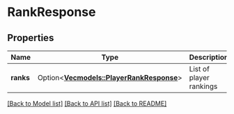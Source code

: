 # RankResponse

## Properties

Name | Type | Description | Notes
------------ | ------------- | ------------- | -------------
**ranks** | Option<[**Vec<models::PlayerRankResponse>**](PlayerRankResponse.md)> | List of player rankings | [optional]

[[Back to Model list]](../README.md#documentation-for-models) [[Back to API list]](../README.md#documentation-for-api-endpoints) [[Back to README]](../README.md)


